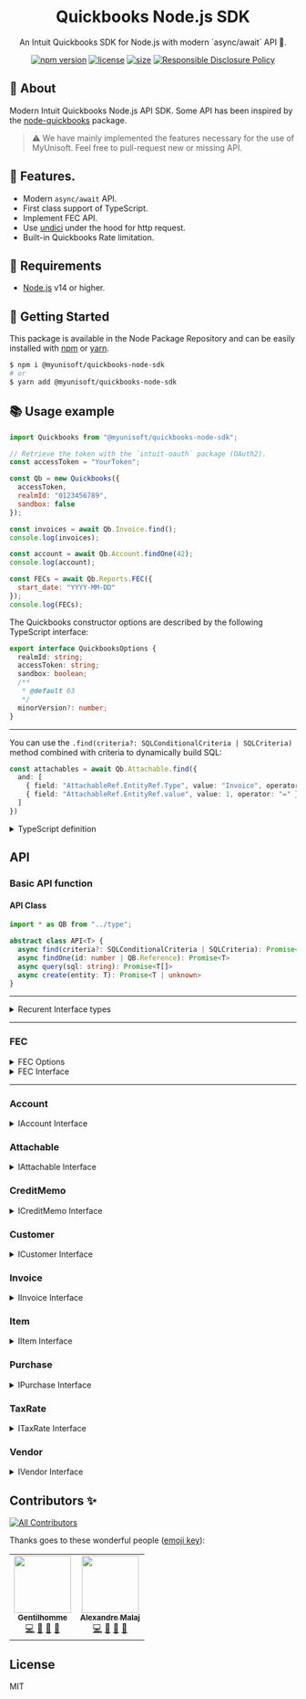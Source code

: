 <p align="center"><h1 align="center">
  Quickbooks Node.js SDK
</h1>

<p align="center">
  An Intuit Quickbooks SDK for Node.js with modern `async/await` API 💃.
</p>

<p align="center">
    <a href="https://github.com/MyUnisoft/quickbooks-sdk"><img src="https://img.shields.io/github/package-json/v/MyUnisoft/quickbooks-sdk?style=flat-square" alt="npm version"></a>
    <a href="https://github.com/MyUnisoft/quickbooks-sdk"><img src="https://img.shields.io/github/license/MyUnisoft/quickbooks-sdk?style=flat-square" alt="license"></a>
    <a href="https://github.com/MyUnisoft/quickbooks-sdk"><img src="https://img.shields.io/github/languages/code-size/MyUnisoft/quickbooks-sdk?style=flat-square" alt="size"></a>
    <a href="./SECURITY.md"><img src="https://img.shields.io/badge/Security-Responsible%20Disclosure-yellow.svg?style=flat-square" alt="Responsible Disclosure Policy" /></a>
</p>

## 📢 About

Modern Intuit Quickbooks Node.js API SDK. Some API has been inspired by the [node-quickbooks](https://github.com/mcohen01/node-quickbooks) package.

> ⚠️ We have mainly implemented the features necessary for the use of MyUnisoft. Feel free to pull-request new or missing API.

## 🔬 Features.

- Modern `async/await` API.
- First class support of TypeScript.
- Implement FEC API.
- Use [undici](https://undici.nodejs.org/#/) under the hood for http request.
- Built-in Quickbooks Rate limitation.

## 🚧 Requirements

- [Node.js](https://nodejs.org/en/) v14 or higher.

## 🚀 Getting Started

This package is available in the Node Package Repository and can be easily installed with [npm](https://docs.npmjs.com/getting-started/what-is-npm) or [yarn](https://yarnpkg.com).

```bash
$ npm i @myunisoft/quickbooks-node-sdk
# or
$ yarn add @myunisoft/quickbooks-node-sdk
```

## 📚 Usage example

```js
import Quickbooks from "@myunisoft/quickbooks-node-sdk";

// Retrieve the token with the `intuit-oauth` package (OAuth2).
const accessToken = "YourToken";

const Qb = new Quickbooks({
  accessToken,
  realmId: "0123456789",
  sandbox: false
});

const invoices = await Qb.Invoice.find();
console.log(invoices);

const account = await Qb.Account.findOne(42);
console.log(account);

const FECs = await Qb.Reports.FEC({
  start_date: "YYYY-MM-DD"
});
console.log(FECs);
```

The Quickbooks constructor options are described by the following TypeScript interface:

```ts
export interface QuickbooksOptions {
  realmId: string;
  accessToken: string;
  sandbox: boolean;
  /**
   * @default 63
   */
  minorVersion?: number;
}
```

---

You can use the `.find(criteria?: SQLConditionalCriteria | SQLCriteria)` method combined with criteria to dynamically build SQL:
```ts
const attachables = await Qb.Attachable.find({
  and: [
    { field: "AttachableRef.EntityRef.Type", value: "Invoice", operator: "=" },
    { field: "AttachableRef.EntityRef.value", value: 1, operator: "=" }
  ]
})
```

<details><summary>TypeScript definition</summary>

```ts
export type SQLOperator = "<" | ">" | "=" | "<=" | ">=" | "ILIKE" | "LIKE";

export interface SQLConditionalCriteria {
  or?: SQLCriteria[] | SQLConditionalCriteria[];
  and?: SQLCriteria[] | SQLConditionalCriteria[];
}

export interface SQLCriteria {
  field: string;
  value: string | number | boolean | null;
  operator: SQLOperator;
}
```

</details>

## API

### Basic API function

#### API Class
```ts
import * as QB from "../type";

abstract class API<T> {
  async find(criteria?: SQLConditionalCriteria | SQLCriteria): Promise<T[]>
  async findOne(id: number | QB.Reference): Promise<T>
  async query(sql: string): Promise<T[]>
  async create(entity: T): Promise<T | unknown>
}
```

---

<details>
  <summary>Recurent Interface types</summary>

  From `type.ts`
  ```ts
  export interface Reference {
    value: string;
    name?: string;
  }

  export interface AbstractLine<T> {
    Id: string;
    DetailType: T;
    Amount: number;
    Description?: string;
    LineNum?: number;
  }

  export interface Addr {
    Id: number;
    Line1: string;
    Line2?: string;
    Line3?: string;
    Line4?: string;
    Line5?: string;
    City: string;
    Country: string;
    PostalCode: string;
    Lat: string;
    Long: string;
    CountrySubDivisionCode?: string;
  }

  export interface DateType {
    date?: string;
  }

  export interface TaxLine {
    Amount?: number;
    DetailType: "TaxLineDetail";
    TaxLineDetail: {
      TaxRateRef: Reference;
      NetAmountTaxable?: number;
      PercentBased?: boolean;
      TaxInclusiveAmount?: number;
      OverrideDeltaAmount?: number;
      TaxPercent?: number;
    };
  }

  export interface TxnTaxDetail {
    TxnTaxCodeRef?: Reference;
    TotalTax?: number;
    TaxLine?: TaxLine[];
  }

  export interface CustomField {
    DefinitionId?: string;
    StringValue?: string;
    Type?: "StringType";
    Name?: string;
  }

  export interface RootEntityProperties {
    Id?: string;
    domain: string;
    sparse: boolean;
    SyncToken?: string;
    MetaData: {
      CreateTime: string;
      LastUpdatedTime: string;
    };
    DocNumber?: string;
  }

  export interface MarkupInfo {
    PriceLevelRef?: Reference;
    Percent?: number;
    MarkUpIncomeAccountRef?: Reference;
  }

  export type BillableStatusEnum = "Billable" | "NotBillable" | "HadBeenBilled";
  export type GlobalTaxCalculationEnum = "TaxExcluded" | "TaxInclusive" | "NotApplicable";

  export interface LinkedTxn {
    TxnId: string;
    TxnType: string;
    TxnLineId?: string;
  }

  interface SalesItemLineDetail {
    TaxInclusiveAmt?: number;
    DiscountAmt?: number;
    ItemRef?: Reference;
    ClassRef?: Reference;
    TaxCodeRef?: Reference;
    MarkupInfo?: MarkupInfo;
    ItemAccountRef: Reference;
    ServiceDate: DateType;
    DiscountRate: number;
    Qty?: number;
    UnitPrice?: number;
    TaxClassificaitionRef: Reference;
  }
  type SalesItemLine = AbstractLine<"SalesItemLineDetail"> & {SalesItemLineDetail: SalesItemLineDetail}

  interface GroupLineDetail {
    Quantity?: number;
    Line: SalesItemLineDetail[];
    GroupItemRef: Reference;
  }
  type GroupLine = Omit<AbstractLine<"GroupLineDetail">, "Amount"> & {GroupLineDetail: GroupLineDetail}


  interface DescriptionOnlyLineDetail {
    TaxCodeRef?: Reference;
    Date?: DateType
  }
  type DescriptionOnlyLine = AbstractLine<"DescriptionOnlyLineDetail"> & {DescriptionOnlyLineDetail: DescriptionOnlyLineDetail}


  interface DiscountLineDetail {
    ClassRef?: Reference;
    TaxCodeRef?: Reference;
    DiscountAccountRef?: Reference;
    PercentBased?: boolean;
    DismountPercent?: number;
  }
  type DiscountLine = AbstractLine<"DiscountLineDetail"> & {DiscountLineDetail: DiscountLineDetail}

  interface SubTotalLineDetail {
    ItemRef: Reference;
  }
  type SubTotalLine = AbstractLine<"SubTotalLineDetail"> & {SubTotalLineDetail: SubTotalLineDetail}


  export type InvoiceLine = SalesItemLine | GroupLine |
  DescriptionOnlyLine | DiscountLine | SubTotalLine
  ```
</details>

---

### FEC

<details><summary>FEC Options</summary>

```ts
export interface FECReportOptions {
  attachment?: "TEMPORARY" | "NONE";
  withQboIdentifier?: boolean;
  start_date: string;
  end_date?: string;
  add_due_date?: boolean;
}
```
</details>

<details><summary>FEC Interface</summary>

```ts
export interface FECRowColData {
  id?: string;
  value: string;
  href?: string;
}

export interface FECRowColumn {
  ColType: "Account" | "Money";
  ColTitle?: string;
  MetaData?: {
    Name?: string;
    Value: string;
  }
}

export interface FECRow {
  type: "Data" | "Section";
  ColData: FECRowColData[];
  Summary?: any;
  Rows?: any;
  Header?: any;
}

export interface FEC {
  Header: {
    Customer?: string;
    ReportName?: string;
    Vendor?: string;
    Options?: {
      Name?: string;
      Value?: string;
    }
    Item?: string;
    Employee?: string;
    ReportBasis?: "Cash" | "Accrual";
    StartPeriod?: string;
    Class?: string;
    Currency?: string;
    EndPeriod?: string;
    Time?: string;
    Department?: string;
    SummarizeColumnsBy?: string;
  },
  Rows: {
    Row: FECRow;
  },
  Columns: {
    Column: FECRowColumn[];
  }
}
```
</details>



---
### Account

<details>
  <summary>IAccount Interface</summary>

  From `API/account.ts`
  ```ts
  import * as QB from "../type";

  interface IAccount extends QB.RootEntityProperties {
    Name: string;
    AcctNum?: string;
    CurrencyRef: QB.Reference;
    ParentRef: QB.Reference;
    Description?: string;
    Active?: boolean;
    SubAccount?: boolean;
    Classification?: string;
    FullyQualifiedName?: string;
    TxnLocationType?: "WithinFrance" | "FranceOverseas" | "OutsideFranceWithEU" | "OutsideEU";
    AccountType: string;
    CurrentBalanceWithSubAccounts?: number;
    AccountAlias: string;
    TaxCodeRef?: QB.Reference;
    AccountSubType: string;
    CurrentBalance: number;
  }
  ```
</details>


### Attachable

<details>
  <summary>IAttachable Interface</summary>

  From `API/attachable.ts`
  ```ts
  import Quickbooks from "../quickbooks";

  interface AttachableRef {
    IncludeOnSend?: boolean;
    LineInfo?: string;
    NoRefOnly?: boolean;
    CustomField?: QB.CustomField[];
    Inactive?: boolean;
    EntityRef?: {
      value: string;
      type?: "Invoice";
    };
  }

  interface IAttachable extends QB.RootEntityProperties {
    FileName: string;
    Note?: string;
    Category?: "Contact Photo" | "Document" | "Image" | "Receipt" | "Signature" | "Sound" | "Other";
    ContentType?: string;
    PlaceName?: string;
    AttachableRef: AttachableRef[];
    Long?: string;
    Tag?: string;
    Lat?: string;
    FileAccessUri?: string;
    Size?: number;
    ThumbnailFileAccessUri?: string;
    TempDownloadUri?: string;
    ThumbnailTempDownloadUri?: string;
  }
  ```
</details>

### CreditMemo

<details>
  <summary>ICreditMemo Interface</summary>

  From `API/creditMemo.ts`
  ```ts
  import Quickbooks from "../quickbooks";

  interface ICreditMemo extends QB.RootEntityProperties {
    Line: QB.InvoiceLine[];
    CustomerRef: QB.Reference;
    CurrencyRef?: QB.Reference;
    BillEmail?: {
      Address?: string;
    };
    TxnDate?: string;
    CustomField?: QB.CustomField[];
    ClassRef?: QB.Reference;
    PrintStatus?: string;
    SalesTermRef?: QB.Reference;

    GlobalTaxCalculation?: QB.GlobalTaxCalculationEnum;
    TotalAmt?: string;
    InvoiceRef?: QB.Reference;
    TransactionLocationType?: "WithinFrance" | "FranceOverseas" | "OutsideFranceWithEU" | "OutsideEU";
    ApplyTaxAfterDiscount?: boolean;
    DocNumber?: string;
    PrivateNote?: string;
    CustomerMemo?: string;
    TxnTaxDetail?: QB.TxnTaxDetail;
    PaymentMethodRef?: QB.Reference;
    ExchangeRate?: number;
    ShipAddr?: QB.Addr;
    DepartmentRef?: QB.Reference;
    EmailStatus?: string;
    BillAddr?: QB.Addr;
    HomeBalance?: number;
    RemainingCredit?: number;
    RecurDataRef?: QB.Reference;
    TaxExemptionRef?: QB.Reference;
    Balance?: number;
    HomeTotalAmt?: number;
  }
  ```
</details>

### Customer

<details>
  <summary>ICustomer Interface</summary>

  From `API/customer.ts`
  ```ts
  import Quickbooks from "../quickbooks";

  interface ICustomer extends QB.RootEntityProperties {
    DisplayName?: string;
    Title?: string;
    GivenName?: string;
    MiddleName?: string;
    Suffix?: string;
    FamilyName?: string;
    PrimaryEmailAddr?: {
      Address?: string;
    };
    ResaleNum?: string;
    SecondaryTaxIdentifier?: string;
    ARAccountRef?: QB.Reference
    DefaultTaxCodeRef: QB.Reference;
    PreferredDeliveryMethod?: string;
    GSTIN?: string;
    SalesTermRef?: QB.Reference;
    CustomerTypeRef?: QB.Reference;
    Fax?: {
      FreeFormNumber?: string;
    }
    BusinessNumber?: string;
    BillWithParent?: boolean;
    CurrencyRef?: QB.Reference;
    Mobile?: {
      FreeFormNumber?: string;
    }
    Job?: boolean;
    BalanceWithJobs?: number;
    PrimaryPhone?: {
      FreeFormNumber: string;
    };
    OpenBalanceDate?: QB.DateType;
    Taxable?: boolean;
    AlternatePhone?: {
      FreeFormNumber?: string;
    }
    ParentRef: QB.Reference;
    Notes?: string;
    WebAddr?: {
      URI?: string;
    }
    Active?: boolean;
    CompanyName?: string;
    Balance?: number;
    ShipAddr?: QB.Addr;
    PaymentMethodRef?: QB.Reference;
    IsProject?: boolean;
    Source?: string;
    PrimaryTaxIdentifier?: string;
    GSTRegistrationType?: "GST_REG_REG" | "GST_REG_COMP" | "GST_UNREG" | "CONSUMER" | "OVERSEAS" | "SEZ";
    PrintOnCheckName?: string;
    BillAddr?: QB.Addr;
    FullyQualifiedName?: string;
    Level?: number;
    TaxExemptionReasonId?: number;
  }
  ```
</details>

### Invoice

<details>
  <summary>IInvoice Interface</summary>

  From `API/invoice.ts`
  ```ts
  import * as QB from "../type";

  interface InvoiceLinkedTxn {
    TxnId: string;
    TxnLineId?: string;
    TxnType: "Estimate" | "TimeActivity" | "PurchaseOrder" | "BillPaymentCheck";
  }

  interface IInvoice extends QB.RootEntityProperties {
    Line: QB.InvoiceLine[];
    CustomerRef: QB.Reference;
    CurrencyRef?: QB.Reference;
    DocNumber?: string;
    BillEmail?: {
      Address?: string;
    };
    TxnDate: string;
    ShipFromAddr?: QB.Addr;
    ShipDate?: string;
    TrackingNum?: number;
    ClassRef?: QB.Reference;
    PrintStatus?: string;
    SalesTermRef?: QB.Reference;
    TxnSource?: string;
    LinkedTxn?: InvoiceLinkedTxn[];
    DepositeToAccountRef?: QB.Reference;
    GlobalTaxCalculation?: QB.GlobalTaxCalculationEnum;
    AllowOnlineACHPayment?: boolean;
    TransactionLocationType?: string;
    DueDate?: QB.DateType;
    PrivateNote?: string;
    BillEmailCc?: {
      Address?: string;
    }
    CustomerMemo?: QB.Reference;
    EmailStatus?: string;
    ExchangeRate?: number;
    Deposit?: number;
    TxnTaxDetail?: QB.TxnTaxDetail;
    AllowOnlineCreditCardPayment?: boolean;
    CustomField?: QB.CustomField[];
    ShipAddr?: QB.Addr;
    DepartmentRef?: QB.Reference;
    BillEmailBcc?: {
      Address?: string;
    }
    ShipMethodRef?: QB.Reference;
    BillAddr?: QB.Addr;
    ApplyTaxAfterDiscount?: boolean;
    HomeBalance?: number;
    DeliveryInfo?: {
      DeliveryType?: "Email" | "Tradeshift";
      DeliveryTime?: {
        dateTime?: string;
      }
    }
    TotalAmt?: string;
    InvoiceLink?: string;
    RecurDataRef: QB.Reference;
    TaxExemptionRef?: QB.Reference;
    Balance?: number;
    HomeTotalAmt?: number;
    FreeFormAddress?: boolean;
    AllowOnlinePayment?: boolean;
    AllowIPNPayment?: boolean;
  }
  ```
</details>

### Item

<details>
  <summary>IItem Interface</summary>

  From `API/item.ts`
  ```ts
  import Quickbooks from "../quickbooks";

  interface IItem extends QB.RootEntityProperties {
    ItemCategoryType: "Service" | "Service";
    Name: string;
    InvStartDate?: QB.DateType;
    Type: "Service" | "Inventory" | "NonInventory";
    QtyOnHand?: number;
    AssetAccountRef?: QB.Reference;
    Sku?: string;
    SalesTaxIncluded?: boolean;
    TrackQtyOnHand?: boolean;
    SalesTaxCodeRef?: QB.Reference;
    ClassRef?: QB.Reference;
    Source?: string;
    PurchaseTaxIncluded?: boolean;
    Description?: string;
    AbatementRate?: number;
    SubItem?: boolean;
    Taxable?: boolean;
    UQCDisplayText?: string;
    ReorderPoint?: number;
    PurchaseDesc?: string;
    PrefVendorRef?: QB.Reference;
    Active?: boolean;
    UQCId?: string;
    ReverseChargeRate?: number;
    PurchaseTaxCodeRef?: QB.Reference;
    ServiceType?: string;
    PurchaseCost?: number;
    ParentRef: QB.Reference;
    UnitPrice?: number;
    FullyQualifiedName?: string;
    ExpenseAccountRef?: QB.Reference;
    Level?: number;
    IncomeAccountRef?: QB.Reference;
    TaxClassificationRef?: QB.Reference;
  }
  ```
</details>

### Purchase

<details>
  <summary>IPurchase Interface</summary>

  From `API/purchase.ts`
  ```ts
  import Quickbooks from "../quickbooks";

  interface ItemBasedExpenseLineDetail {
    TaxInclusiveAmt?: number;
    ItemRef?: QB.Reference;
    CustomerRef?: QB.Reference;
    PriceLevelRef?: QB.Reference;
    ClassRef?: QB.Reference;
    TaxCodeRef?: QB.Reference;
    MarkupInfo?: QB.MarkupInfo;
    BillableStatus?: QB.BillableStatusEnum;
    Qty?: number;
    UnitPrice?: number;
  }

  interface AccountBasedExpenseLineDetail {
    AccountRef: QB.Reference;
    TaxAmount?: number;
    TaxInclusiveAmt?: number;
    ClassRef?: QB.Reference;
    TaxCodeRef?: QB.Reference;
    MarkupInfo?: QB.MarkupInfo;
    BillableStatus?: QB.BillableStatusEnum;
    CustomerRef?: QB.Reference;
  }

  type AccountBasedExpenseLine = QB.AbstractLine<"AccountBasedExpenseLineDetail">
    & { AccountBasedExpenseLineDetail: AccountBasedExpenseLineDetail; };
  type ItemBasedExpenseLine = QB.AbstractLine<"ItemBasedExpenseLineDetail">
    & {
      ItemBasedExpenseLineDetail: ItemBasedExpenseLineDetail;
      LinkedTxn?: QB.LinkedTxn[];
    };

  type PurchaseLine = AccountBasedExpenseLine | ItemBasedExpenseLine;

  interface IPurchase extends QB.RootEntityProperties {
    Line: PurchaseLine[];
    PaymentType: "Cash" | "Check" | "CreditCard";
    AccountRef: QB.Reference;
    CurrencyRef?: QB.Reference;
    TxnDate?: string;
    PrintStatus: string;
    RemitToAddr?: QB.Addr;
    TxnSource?: string;
    LinkedTxn?: QB.LinkedTxn[];
    GlobalTaxCalculation?: QB.GlobalTaxCalculationEnum;
    TransactionLocationType?: "WithinFrance" | "FranceOverseas" | "OutsideFranceWithEU" | "OutsideEU";
    DocNumber?: string;
    PrivateNote?: string;
    Credit?: boolean;
    TxnTaxDetail?: QB.TxnTaxDetail;
    PaymentMethodRef?: QB.Reference;
    PurchaseEx: Record<string, unknown>
    EchangeRate?: number;
    DepartmentRef?: QB.Reference;
    EntityRef?: QB.Reference;
    IncludeInAnnualTPAR?: boolean;
    TotalAmt?: string;
    CustomField?: any[];
  }
  ```
</details>

### TaxRate

<details>
  <summary>ITaxRate Interface</summary>

  From `API/taxRate.ts`
  ```ts
  import Quickbooks from "../quickbooks";

  interface EffectiveTaxRate {
    RateValue: number;
    EffectiveDate: string;
  }

  interface ITaxRate extends QB.RootEntityProperties {
    RateValue?: string;
    Name?: string;
    AgencyRef?: QB.Reference;
    SpecialTaxType?: string;
    EffectiveTaxRate?: EffectiveTaxRate[];
    DisplayType?: string;
    TaxReturnLineRef: QB.Reference;
    Active: boolean;
    OriginalTaxRate?: string;
    Description: string;
  }
  ```
</details>

### Vendor

<details>
  <summary>IVendor Interface</summary>

  From `API/vendor.ts`
  ```ts
  import Quickbooks from "../quickbooks";

  interface IVendor extends QB.RootEntityProperties {
    Title?: string;
    GivenName?: string;
    MiddleName?: string;
    Suffix?: string;
    FamilyName?: string;
    PrimaryEmailAddr?: {
      Address?: string;
    }
    DisplayName?: string;
    OtherContactInfo?: {
      Type?: string;
      Telephone?: string;
    }
    APAccountRef?: QB.Reference;
    TermeRef?: QB.Reference;
    Source?: string;
    GSTIN?: string;
    T4AEligible?: boolean;
    Fax?: {
      FreeFormNumber?: string
    }
    BusinessNumber?: string;
    CurrencyRef?: QB.Reference;
    HasTPAR?: boolean;
    TaxReportingBasis?: string;
    Mobile?: {
      FreeFormNumber?: string;
    }
    PrimaryPhone?: {
      FreeFormNumber?: string;
    }
    Active?: boolean;
    AlternatePhone?: {
      FreeFormNumber?: string;
    }
    Vendor1099?: boolean;
    CostRate?: string;
    BillRate?: number;
    WebAddr?: {
      URI?: string;
    }
    T5018Eligible?: boolean;
    CompanyName?: string
    VendorPaymentBankDetail?: {
      BankAccountName?: string;
      BankBranchIdentifier: string;
      BankAccountNumber: string;
      StatementText: string;
    }
    TaxIdentifier?: string;
    AcctNum?: string;
    GSTRegistrationType?: "GST_REG_REG" | "GST_REG_COMP" | "GST_UNREG" | "CONSUMER" | "OVERSEAS" | "SEZ" | "DEEMED";
    PrintOnCheckName?: string;
    BillAddr?: QB.Addr;
    Balance: number;
  }
  ```
</details>

## Contributors ✨

<!-- ALL-CONTRIBUTORS-BADGE:START - Do not remove or modify this section -->
[![All Contributors](https://img.shields.io/badge/all_contributors-2-orange.svg?style=flat-square)](#contributors-)
<!-- ALL-CONTRIBUTORS-BADGE:END -->

Thanks goes to these wonderful people ([emoji key](https://allcontributors.org/docs/en/emoji-key)):

<!-- ALL-CONTRIBUTORS-LIST:START - Do not remove or modify this section -->
<!-- prettier-ignore-start -->
<!-- markdownlint-disable -->
<table>
  <tr>
    <td align="center"><a href="https://www.linkedin.com/in/thomas-gentilhomme/"><img src="https://avatars.githubusercontent.com/u/4438263?v=4?s=100" width="100px;" alt=""/><br /><sub><b>Gentilhomme</b></sub></a><br /><a href="https://github.com/MyUnisoft/quickbooks-sdk/commits?author=fraxken" title="Code">💻</a> <a href="https://github.com/MyUnisoft/quickbooks-sdk/commits?author=fraxken" title="Documentation">📖</a> <a href="https://github.com/MyUnisoft/quickbooks-sdk/pulls?q=is%3Apr+reviewed-by%3Afraxken" title="Reviewed Pull Requests">👀</a> <a href="https://github.com/MyUnisoft/quickbooks-sdk/issues?q=author%3Afraxken" title="Bug reports">🐛</a></td>
    <td align="center"><a href="https://github.com/AlexandreMalaj"><img src="https://avatars.githubusercontent.com/u/32218832?v=4?s=100" width="100px;" alt=""/><br /><sub><b>Alexandre Malaj</b></sub></a><br /><a href="https://github.com/MyUnisoft/quickbooks-sdk/commits?author=AlexandreMalaj" title="Code">💻</a> <a href="https://github.com/MyUnisoft/quickbooks-sdk/commits?author=AlexandreMalaj" title="Documentation">📖</a> <a href="https://github.com/MyUnisoft/quickbooks-sdk/pulls?q=is%3Apr+reviewed-by%3AAlexandreMalaj" title="Reviewed Pull Requests">👀</a> <a href="https://github.com/MyUnisoft/quickbooks-sdk/issues?q=author%3AAlexandreMalaj" title="Bug reports">🐛</a></td>
  </tr>
</table>

<!-- markdownlint-restore -->
<!-- prettier-ignore-end -->

<!-- ALL-CONTRIBUTORS-LIST:END -->

## License
MIT
